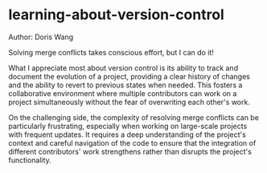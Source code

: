 # learning-about-version-control

Author: Doris Wang

Solving merge conflicts takes conscious effort, but I can do it!


What I appreciate most about version control is its ability to track and document the evolution of a project, providing a clear history of changes and the ability to revert to previous states when needed. This fosters a collaborative environment where multiple contributors can work on a project simultaneously without the fear of overwriting each other's work.

On the challenging side, the complexity of resolving merge conflicts can be particularly frustrating, especially when working on large-scale projects with frequent updates. It requires a deep understanding of the project's context and careful navigation of the code to ensure that the integration of different contributors' work strengthens rather than disrupts the project's functionality.
